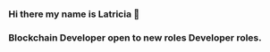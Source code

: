 ### Hi there my name is Latricia 👋
###  Blockchain Developer open to new roles Developer roles.






